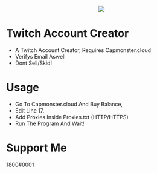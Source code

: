 <p align="center">
  <img src="https://upload.wikimedia.org/wikipedia/commons/thumb/c/ce/Twitch_logo_2019.svg/1280px-Twitch_logo_2019.svg.png"/>
</p>

# Twitch Account Creator
  - A Twitch Account Creator, Requires Capmonster.cloud
  - Verifys Email Aswell
  - Dont Sell/Skid!

# Usage
  - Go To Capmonster.cloud And Buy Balance,
  - Edit Line 17.
  - Add Proxies Inside Proxies.txt (HTTP/HTTPS)
  - Run The Program And Wait!

# Support Me
  1800#0001
